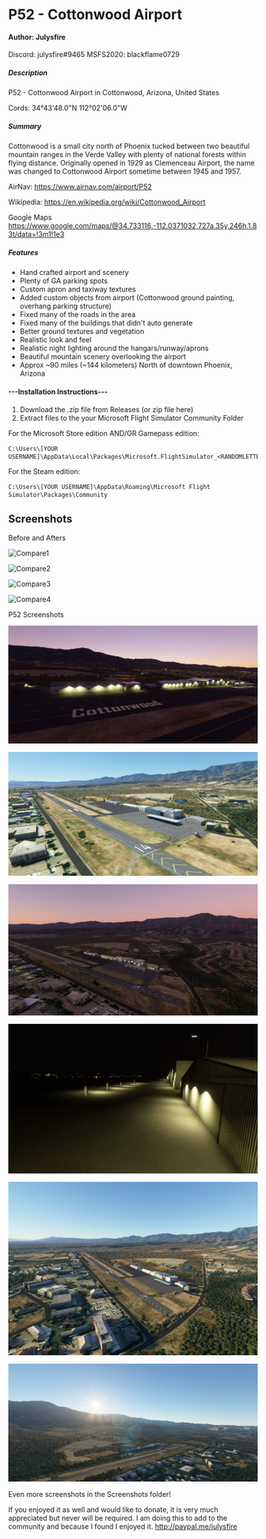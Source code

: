 # P52 - Cottonwood Airport
#### Author: Julysfire
Discord: julysfire#9465        MSFS2020: blackflame0729

##### Description
P52 - Cottonwood Airport in Cottonwood, Arizona, United States

Cords: 34°43'48.0"N 112°02'06.0"W


##### Summary
Cottonwood is a small city north of Phoenix tucked between two beautiful mountain ranges in the Verde Valley with plenty of national forests within flying distance.  Originally opened in 1929 as Clemenceau Airport, the name was changed to Cottonwood Airport sometime between 1945 and 1957.

AirNav: <https://www.airnav.com/airport/P52>

Wikipedia: <https://en.wikipedia.org/wiki/Cottonwood_Airport>

Google Maps <https://www.google.com/maps/@34.733116,-112.0371032,727a,35y,246h,1.83t/data=!3m1!1e3>

##### Features

- Hand crafted airport and scenery
- Plenty of GA parking spots
- Custom apron and taxiway textures
- Added custom objects from airport (Cottonwood ground painting, overhang parking structure)
- Fixed many of the roads in the area
- Fixed many of the buildings that didn't auto generate
- Better ground textures and vegetation
- Realistic look and feel
- Realistic night lighting around the hangars/runway/aprons
- Beautiful mountain scenery overlooking the airport
- Approx ~90 miles (~144 kilometers) North of downtown Phoenix, Arizona
 
#### ---Installation Instructions---
1. Download the .zip file from Releases (or zip file here)
2. Extract files to the your Microsoft Flight Simulator Community Folder

For the Microsoft Store edition AND/OR Gamepass edition:

	C:\Users\[YOUR USERNAME]\AppData\Local\Packages\Microsoft.FlightSimulator_<RANDOMLETTERS>\LocalCache\Packages\Community
	
For the Steam edition:

	C:\Users\[YOUR USERNAME]\AppData\Roaming\Microsoft Flight Simulator\Packages\Community

## Screenshots

Before and Afters

![Compare1](Screenshots/Compare/Compare1.PNG)

![Compare2](Screenshots/Compare/Compare2.PNG)

![Compare3](Screenshots/Compare/Compare3.PNG)

![Compare4](Screenshots/Compare/Compare4.PNG)


P52 Screenshots

![Cover](Screenshots/cover.PNG)

![1](Screenshots/1.PNG)

![2](Screenshots/8.PNG)

![3](Screenshots/7.PNG)

![4](Screenshots/10.PNG)

![5](Screenshots/11.PNG)

Even more screenshots in the Screenshots folder!
   
If you enjoyed it as well and would like to donate, it is very much appreciated but never will be required.  I am doing this to add to the community and because I found I enjoyed it.
http://paypal.me/julysfire